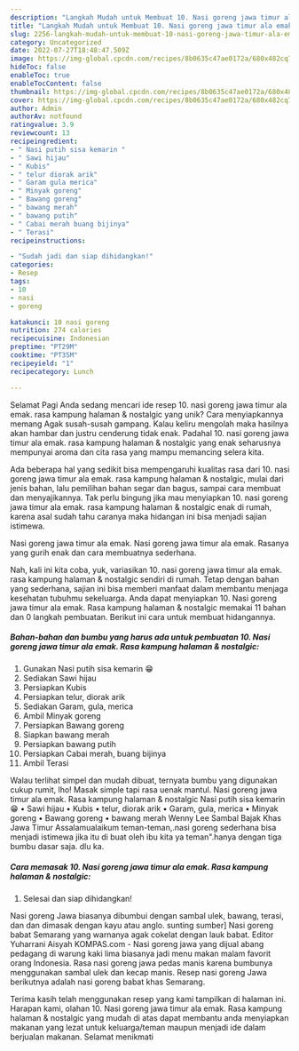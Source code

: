 ```yaml
---
description: "Langkah Mudah untuk Membuat 10. Nasi goreng jawa timur ala emak. Rasa kampung halaman &amp;amp; nostalgic yang Enak, Lezat"
title: "Langkah Mudah untuk Membuat 10. Nasi goreng jawa timur ala emak. Rasa kampung halaman &amp;amp; nostalgic yang Enak, Lezat"
slug: 2256-langkah-mudah-untuk-membuat-10-nasi-goreng-jawa-timur-ala-emak-rasa-kampung-halaman-and-amp-nostalgic-yang-enak-lezat
category: Uncategorized
date: 2022-07-27T18:48:47.509Z
image: https://img-global.cpcdn.com/recipes/8b0635c47ae0172a/680x482cq70/10-nasi-goreng-jawa-timur-ala-emak-rasa-kampung-halaman-nostalgic-foto-resep-utama.jpg
hideToc: false
enableToc: true
enableTocContent: false
thumbnail: https://img-global.cpcdn.com/recipes/8b0635c47ae0172a/680x482cq70/10-nasi-goreng-jawa-timur-ala-emak-rasa-kampung-halaman-nostalgic-foto-resep-utama.jpg
cover: https://img-global.cpcdn.com/recipes/8b0635c47ae0172a/680x482cq70/10-nasi-goreng-jawa-timur-ala-emak-rasa-kampung-halaman-nostalgic-foto-resep-utama.jpg
author: Admin
authorAv: notfound
ratingvalue: 3.9
reviewcount: 13
recipeingredient:
- " Nasi putih sisa kemarin "
- " Sawi hijau"
- " Kubis"
- " telur diorak arik"
- " Garam gula merica"
- " Minyak goreng"
- " Bawang goreng"
- " bawang merah"
- " bawang putih"
- " Cabai merah buang bijinya"
- " Terasi"
recipeinstructions:

- "Sudah jadi dan siap dihidangkan!"
categories:
- Resep
tags:
- 10
- nasi
- goreng

katakunci: 10 nasi goreng 
nutrition: 274 calories
recipecuisine: Indonesian
preptime: "PT29M"
cooktime: "PT35M"
recipeyield: "1"
recipecategory: Lunch

---
```



Selamat Pagi Anda sedang mencari ide resep 10. nasi goreng jawa timur ala emak. rasa kampung halaman &amp; nostalgic yang unik? Cara menyiapkannya memang Agak susah-susah gampang. Kalau keliru mengolah maka hasilnya akan hambar dan justru cenderung tidak enak. Padahal 10. nasi goreng jawa timur ala emak. rasa kampung halaman &amp; nostalgic yang enak seharusnya mempunyai aroma dan cita rasa yang mampu memancing selera kita.


Ada beberapa hal yang sedikit bisa mempengaruhi kualitas rasa dari 10. nasi goreng jawa timur ala emak. rasa kampung halaman &amp; nostalgic, mulai dari jenis bahan, lalu pemilihan bahan segar dan bagus, sampai cara membuat dan menyajikannya. Tak perlu bingung jika mau menyiapkan 10. nasi goreng jawa timur ala emak. rasa kampung halaman &amp; nostalgic enak di rumah, karena asal sudah tahu caranya maka hidangan ini bisa menjadi sajian istimewa.

Nasi goreng jawa timur ala emak. Nasi goreng jawa timur ala emak. Rasanya yang gurih enak dan cara membuatnya sederhana.


Nah, kali ini kita coba, yuk, variasikan 10. nasi goreng jawa timur ala emak. rasa kampung halaman &amp; nostalgic sendiri di rumah. Tetap dengan bahan yang sederhana, sajian ini bisa memberi manfaat dalam membantu menjaga kesehatan tubuhmu sekeluarga. Anda dapat menyiapkan 10. Nasi goreng jawa timur ala emak. Rasa kampung halaman &amp; nostalgic memakai 11 bahan dan 0 langkah pembuatan. Berikut ini cara untuk membuat hidangannya.

<!--inarticleads1-->

##### Bahan-bahan dan bumbu yang harus ada untuk pembuatan 10. Nasi goreng jawa timur ala emak. Rasa kampung halaman &amp; nostalgic:

1. Gunakan  Nasi putih sisa kemarin 😁
1. Sediakan  Sawi hijau
1. Persiapkan  Kubis
1. Persiapkan  telur, diorak arik
1. Sediakan  Garam, gula, merica
1. Ambil  Minyak goreng
1. Persiapkan  Bawang goreng
1. Siapkan  bawang merah
1. Persiapkan  bawang putih
1. Persiapkan  Cabai merah, buang bijinya
1. Ambil  Terasi


Walau terlihat simpel dan mudah dibuat, ternyata bumbu yang digunakan cukup rumit, lho! Masak simple tapi rasa uenak mantul. Nasi goreng jawa timur ala emak. Rasa kampung halaman &amp; nostalgic Nasi putih sisa kemarin 😁 • Sawi hijau • Kubis • telur, diorak arik • Garam, gula, merica • Minyak goreng • Bawang goreng • bawang merah Wenny Lee Sambal Bajak Khas Jawa Timur Assalamualaikum teman-teman,.nasi goreng sederhana bisa menjadi istimewa jika itu di buat oleh ibu kita ya teman&#34;.hanya dengan tiga bumbu dasar saja. dlu ka. 

<!--inarticleads2-->

##### Cara memasak 10. Nasi goreng jawa timur ala emak. Rasa kampung halaman &amp; nostalgic:


1. Selesai dan siap dihidangkan!

Nasi goreng Jawa biasanya dibumbui dengan sambal ulek, bawang, terasi, dan dan dimasak dengan kayu atau anglo. sunting sumber] Nasi goreng babat Semarang yang warnanya agak cokelat dengan lauk babat. Editor Yuharrani Aisyah KOMPAS.com - Nasi goreng jawa yang dijual abang pedagang di warung kaki lima biasanya jadi menu makan malam favorit orang Indonesia. Rasa nasi goreng jawa pedas manis karena bumbunya menggunakan sambal ulek dan kecap manis. Resep nasi goreng Jawa berikutnya adalah nasi goreng babat khas Semarang. 

Terima kasih telah menggunakan resep yang kami tampilkan di halaman ini. Harapan kami, olahan 10. Nasi goreng jawa timur ala emak. Rasa kampung halaman &amp; nostalgic yang mudah di atas dapat membantu anda menyiapkan makanan yang lezat untuk keluarga/teman maupun menjadi ide dalam berjualan makanan. Selamat menikmati
